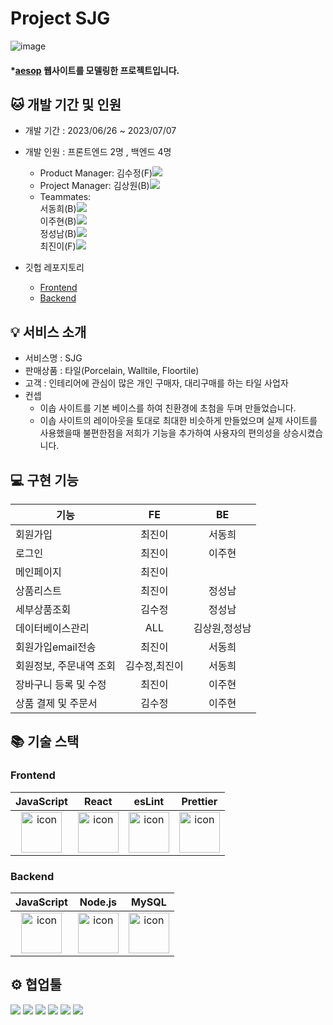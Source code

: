 # Project SJG
![image](https://github.com/wecode-bootcamp-korea/47-1st-SujeongGwa-backend/assets/131442242/5566dafb-5223-4c4a-8d16-0d37cef2aab9)



#### \*[aesop](https://www.aesop.com/kr/) 웹사이트를 모델링한 프로젝트입니다.

## 🐱 개발 기간 및 인원

- 개발 기간 : 2023/06/26 ~ 2023/07/07
  
- 개발 인원 : 프론트엔드 2명 , 백엔드 4명
  - Product Manager: 김수정(F)<a href="https://github.com/Kimsu10"><img src="https://img.shields.io/badge/GitHub-181717?style=flat-square&logo=GitHub&logoColor=white&link=https://github.com/Kimsu10"/></a>
  - Project Manager: 김상원(B)<a href="https://github.com/Teachsue"><img src="https://img.shields.io/badge/GitHub-181717?style=flat-square&logo=GitHub&logoColor=white&link=https://github.com/Teachsue"/></a>
  - Teammates: </br>
서동희(B)<a href="https://github.com/donghee9"><img src="https://img.shields.io/badge/GitHub-181717?style=flat-square&logo=GitHub&logoColor=white&link=https://github.com/donghee9"/></a></br>
이주현(B)<a href="https://github.com/sioscorial"><img src="https://img.shields.io/badge/GitHub-181717?style=flat-square&logo=GitHub&logoColor=white&link=https://github.com/sioscorial"/></a></br>
정성남(B)<a href="https://github.com/jseongnam"><img src="https://img.shields.io/badge/GitHub-181717?style=flat-square&logo=GitHub&logoColor=white&link=https://github.com/jseongnam"/></a></br>
최진이(F)<a href="https://github.com/jjinichoi"><img src="https://img.shields.io/badge/GitHub-181717?style=flat-square&logo=GitHub&logoColor=white&link=https://github.com/jjinichoi"/></a></br>

- 깃헙 레포지토리
  - [Frontend](https://github.com/wecode-bootcamp-korea/47-1st-SujeongGwa-frontend)
  - [Backend](https://github.com/wecode-bootcamp-korea/47-1st-SujeongGwa-backend)


## 💡 서비스 소개
- 서비스명 : SJG
- 판매상품 : 타일(Porcelain, Walltile, Floortile)
- 고객 : 인테리어에 관심이 많은 개인 구매자, 대리구매를 하는 타일 사업자
- 컨셉
  - 이솝 사이트를 기본 베이스를 하여 친환경에 초첨을 두며 만들었습니다.
  - 이솝 사이트의 레이아웃을 토대로 최대한 비슷하게 만들었으며
실제 사이트를 사용했을때 불편한점을 저희가 기능을 추가하여 사용자의 편의성을 상승시켰습니다.
    

## 💻 구현 기능
|기능|FE|BE|
|---|:---:|:---:|
|회원가입|최진이|서동희| 
|로그인|최진이|이주현| 
|메인페이지|최진이|| 
|상품리스트|최진이|정성남|
|세부상품조회|김수정|정성남|
|데이터베이스관리|ALL|김상원,정성남|
|회원가입email전송|최진이|서동희|
|회원정보, 주문내역 조회|김수정,최진이|서동희|
|장바구니 등록 및 수정|최진이|이주현|  
|상품 결제 및 주문서|김수정|이주현| 


## 📚 기술 스택


### Frontend
|JavaScript|React|esLint|Prettier|
|:---:|:---:|:---:|:---:
| <img src="https://techstack-generator.vercel.app/js-icon.svg" alt="icon" width="65" height="65" /> | <img src="https://techstack-generator.vercel.app/react-icon.svg" alt="icon" width="65" height="65" /> | <img src="https://techstack-generator.vercel.app/eslint-icon.svg" alt="icon" width="65" height="65" /> | <img src="https://techstack-generator.vercel.app/prettier-icon.svg" alt="icon" width="65" height="65" /> |

### Backend

|JavaScript|Node.js|MySQL|
|:---:|:---:|:---:|
| <img src="https://techstack-generator.vercel.app/js-icon.svg" alt="icon" width="65" height="65" /> | <img src="https://techstack-generator.vercel.app/nginx-icon.svg" alt="icon" width="65" height="65" /> | <img src="https://techstack-generator.vercel.app/mysql-icon.svg" alt="icon" width="65" height="65" /> </div> |


## ⚙️ 협업툴

<div>
<img src="https://img.shields.io/badge/Git-F05032?style=flat&logo=Git&logoColor=white"/>
<img src="https://img.shields.io/badge/GitHub-181717?style=flat&logo=GitHub&logoColor=white"/>
<img src="https://img.shields.io/badge/Slack-4A154B?style=flat&logo=Slack&logoColor=white"/>
<img src="https://img.shields.io/badge/Trello-0052CC?style=flat&logo=Trello&logoColor=white"/>
<img src="https://img.shields.io/badge/Notion-000000?style=flat&logo=Notion&logoColor=white"/>
<img src="https://img.shields.io/badge/VSCode-007ACC?style=flat&logo=Visual Studio Code&logoColor=white"/>
</div>
